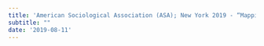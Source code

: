 ```yaml
---
title: 'American Sociological Association (ASA); New York 2019 - “Mapping Digital Nomads Globally: The New Urban Networks of Remote Work"'
subtitle: ""
date: '2019-08-11'
---
```

